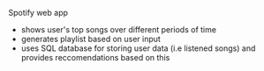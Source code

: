 Spotify web app
- shows user's top songs over different periods of time
- generates playlist based on user input
- uses SQL database for storing user data (i.e listened songs) and provides reccomendations based on this
